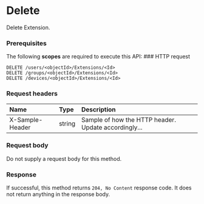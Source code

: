 # Delete

Delete Extension.
### Prerequisites
The following **scopes** are required to execute this API: ### HTTP request
<!-- { "blockType": "ignored" } -->
```http
DELETE /users/<objectId>/Extensions/<Id>
DELETE /groups/<objectId>/Extensions/<Id>
DELETE /devices/<objectId>/Extensions/<Id>

```
### Request headers
| Name       | Type | Description|
|:---------------|:--------|:----------|
| X-Sample-Header  | string  | Sample of how the HTTP header. Update accordingly...|

### Request body
Do not supply a request body for this method.


### Response
If successful, this method returns `204, No Content` response code. It does not return anything in the response body.


<!-- uuid: c83c9601-3d6a-4b1a-8c7f-7b102d6b332f
2015-10-14 23:39:33 UTC -->
<!-- {
  "type": "#page.annotation",
  "description": "Delete",
  "keywords": "",
  "section": "documentation",
  "tocPath": ""
}-->